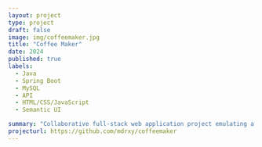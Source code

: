 ```yaml
---
layout: project
type: project
draft: false
image: img/coffeemaker.jpg
title: "Coffee Maker"
date: 2024
published: true
labels:
  - Java
  - Spring Boot
  - MySQL
  - API
  - HTML/CSS/JavaScript
  - Semantic UI

summary: "Collaborative full-stack web application project emulating a coffee shop's back-office"
projecturl: https://github.com/mdrxy/coffeemaker
---
```

